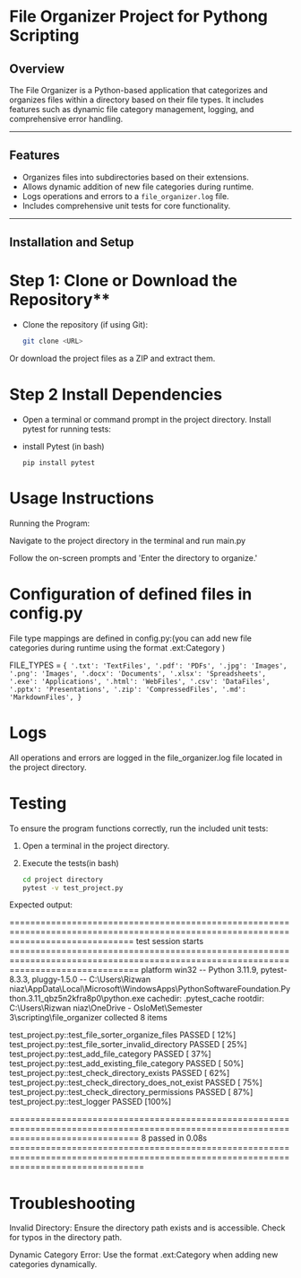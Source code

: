 # File Organizer Project for Pythong Scripting

## Overview
The File Organizer is a Python-based application that categorizes and organizes files within a directory based on their file types. It includes features such as dynamic file category management, logging, and comprehensive error handling.

---

## Features
- Organizes files into subdirectories based on their extensions.
- Allows dynamic addition of new file categories during runtime.
- Logs operations and errors to a `file_organizer.log` file.
- Includes comprehensive unit tests for core functionality.

---

## Installation and Setup

# Step 1: Clone or Download the Repository**
- Clone the repository (if using Git):
  ```bash
  git clone <URL>


Or download the project files as a ZIP and extract them.

# Step 2 Install Dependencies
- Open a terminal or command prompt in the project directory.
Install pytest for running tests:

- install Pytest (in bash)

  ```pip install pytest```


# Usage Instructions

Running the Program:

Navigate to the project directory in the terminal and run main.py

Follow the on-screen prompts and 'Enter the directory to organize.'

# Configuration of defined files in config.py

File type mappings are defined in config.py:(you can add new file categories during runtime using the format .ext:Category )

FILE_TYPES = {```
    '.txt': 'TextFiles',
    '.pdf': 'PDFs',
    '.jpg': 'Images',
    '.png': 'Images',
    '.docx': 'Documents',
    '.xlsx': 'Spreadsheets',
    '.exe': 'Applications',
    '.html': 'WebFiles',
    '.csv': 'DataFiles',
    '.pptx': 'Presentations',
    '.zip': 'CompressedFiles',
    '.md': 'MarkdownFiles',
}```


# Logs
All operations and errors are logged in the file_organizer.log file located in the project directory.

# Testing
To ensure the program functions correctly, run the included unit tests:

1. Open a terminal in the project directory.
2. Execute the tests(in bash)

   ```bash
   cd project directory
   pytest -v test_project.py

Expected output:

==================================================================================================================================== test session starts =====================================================================================================================================
platform win32 -- Python 3.11.9, pytest-8.3.3, pluggy-1.5.0 -- C:\Users\Rizwan niaz\AppData\Local\Microsoft\WindowsApps\PythonSoftwareFoundation.Python.3.11_qbz5n2kfra8p0\python.exe
cachedir: .pytest_cache
rootdir: C:\Users\Rizwan niaz\OneDrive - OsloMet\Semester 3\scripting\file_organizer
collected 8 items

test_project.py::test_file_sorter_organize_files PASSED                                                                                                                                                                                                                                 [ 12%]
test_project.py::test_file_sorter_invalid_directory PASSED                                                                                                                                                                                                                              [ 25%]
test_project.py::test_add_file_category PASSED                                                                                                                                                                                                                                          [ 37%]
test_project.py::test_add_existing_file_category PASSED                                                                                                                                                                                                                                 [ 50%]
test_project.py::test_check_directory_exists PASSED                                                                                                                                                                                                                                     [ 62%]
test_project.py::test_check_directory_does_not_exist PASSED                                                                                                                                                                                                                             [ 75%] 
test_project.py::test_check_directory_permissions PASSED                                                                                                                                                                                                                                [ 87%] 
test_project.py::test_logger PASSED                                                                                                                                                                                                                                                     [100%] 

===================================================================================================================================== 8 passed in 0.08s ====================================================================================================================================== 


# Troubleshooting

Invalid Directory:
Ensure the directory path exists and is accessible.
Check for typos in the directory path.


Dynamic Category Error:
Use the format .ext:Category when adding new categories dynamically.